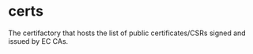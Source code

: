 # certs
The certifactory that hosts the list of public certificates/CSRs signed and issued by EC CAs.
